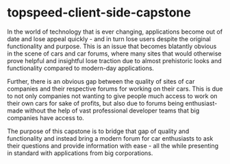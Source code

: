 # topspeed-client-side-capstone
In the world of technology that is ever changing, applications become out of date and lose appeal quickly - and in turn lose users despite the original functionality and purpose. This is an issue that becomes blatantly obvious in the scene of cars and car forums, where many sites that would otherwise prove helpful and insightful lose traction due to almost prehistoric looks and functionality compared to modern-day applications.
  
Further, there is an obvious gap between the quality of sites of car companies and their respective forums for working on their cars. This is due to not only companies not wanting to give people much access to work on their own cars for sake of profits, but also due to forums being enthusiast-made without the help of vast professional developer teams that big companies have access to. 
  
The purpose of this capstone is to bridge that gap of quality and functionality and instead bring a modern forum for car enthusiasts to ask their questions and provide information with ease - all the while presenting in standard with applications from big corporations.
